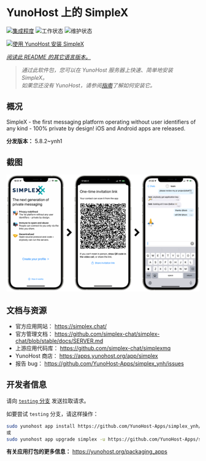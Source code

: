 <!--
注意：此 README 由 <https://github.com/YunoHost/apps/tree/master/tools/readme_generator> 自动生成
请勿手动编辑。
-->

# YunoHost 上的 SimpleX

[![集成程度](https://dash.yunohost.org/integration/simplex.svg)](https://dash.yunohost.org/appci/app/simplex) ![工作状态](https://ci-apps.yunohost.org/ci/badges/simplex.status.svg) ![维护状态](https://ci-apps.yunohost.org/ci/badges/simplex.maintain.svg)

[![使用 YunoHost 安装 SimpleX](https://install-app.yunohost.org/install-with-yunohost.svg)](https://install-app.yunohost.org/?app=simplex)

*[阅读此 README 的其它语言版本。](./ALL_README.md)*

> *通过此软件包，您可以在 YunoHost 服务器上快速、简单地安装 SimpleX。*  
> *如果您还没有 YunoHost，请参阅[指南](https://yunohost.org/install)了解如何安装它。*

## 概况

SimpleX - the first messaging platform operating without user identifiers of any kind - 100% private by design! iOS and Android apps are released.

**分发版本：** 5.8.2~ynh1

## 截图

![SimpleX 的截图](./doc/screenshots/conversation.png)

## 文档与资源

- 官方应用网站： <https://simplex.chat/>
- 官方管理文档： <https://github.com/simplex-chat/simplex-chat/blob/stable/docs/SERVER.md>
- 上游应用代码库： <https://github.com/simplex-chat/simplexmq>
- YunoHost 商店： <https://apps.yunohost.org/app/simplex>
- 报告 bug： <https://github.com/YunoHost-Apps/simplex_ynh/issues>

## 开发者信息

请向 [`testing` 分支](https://github.com/YunoHost-Apps/simplex_ynh/tree/testing) 发送拉取请求。

如要尝试 `testing` 分支，请这样操作：

```bash
sudo yunohost app install https://github.com/YunoHost-Apps/simplex_ynh/tree/testing --debug
或
sudo yunohost app upgrade simplex -u https://github.com/YunoHost-Apps/simplex_ynh/tree/testing --debug
```

**有关应用打包的更多信息：** <https://yunohost.org/packaging_apps>
